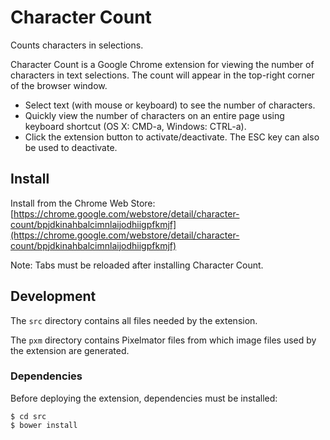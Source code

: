 # Character Count

Counts characters in selections.

Character Count is a Google Chrome extension for viewing the number of characters in text selections. The count will appear in the top-right corner of the browser window.

- Select text (with mouse or keyboard) to see the number of characters.
- Quickly view the number of characters on an entire page using keyboard shortcut (OS X: CMD-a, Windows: CTRL-a).
- Click the extension button to activate/deactivate. The ESC key can also be used to deactivate.


## Install

Install from the Chrome Web Store: [https://chrome.google.com/webstore/detail/character-count/bpjdkinahbalcimnlaijodhiigpfkmjf](https://chrome.google.com/webstore/detail/character-count/bpjdkinahbalcimnlaijodhiigpfkmjf)

Note: Tabs must be reloaded after installing Character Count.


## Development

The `src` directory contains all files needed by the extension.

The `pxm` directory contains Pixelmator files from which image files used by the extension are generated.


### Dependencies

Before deploying the extension, dependencies must be installed:

    $ cd src
    $ bower install
